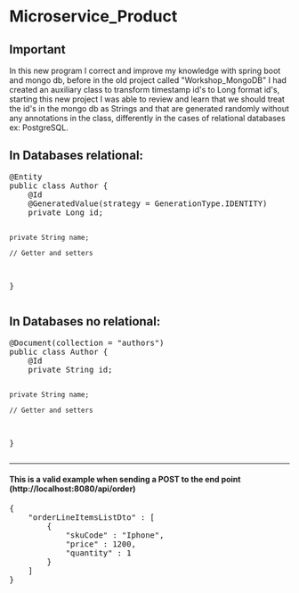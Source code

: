 # Microservice_Product

<h2> Important </h2>

<p> In this new program I correct and improve my knowledge with spring boot and mongo db, before in the old project called "Workshop_MongoDB" I had created an auxiliary class to transform timestamp id's to Long format id's, starting this new project I was able to review and learn that we should treat the id's in the mongo db as Strings and that are generated randomly without any annotations in the class, differently in the cases of relational databases ex: PostgreSQL. </p>

<h2> In Databases relational: </h2>
<pre>
@Entity
public class Author {
    @Id
    @GeneratedValue(strategy = GenerationType.IDENTITY)
    private Long id;
    
    private String name;
    
    // Getter and setters
}
</pre>

<h2> In Databases no relational: </h2>
<pre>
@Document(collection = "authors")
public class Author {
    @Id
    private String id;
    
    private String name;
    
    // Getter and setters
}
</pre>

<hr></hr>

<h4> This is a valid example when sending a POST to the end point (http://localhost:8080/api/order) </h4>

<pre>
{
    "orderLineItemsListDto" : [
        {
            "skuCode" : "Iphone",
            "price" : 1200,
            "quantity" : 1
        }
    ]
}
</pre>
